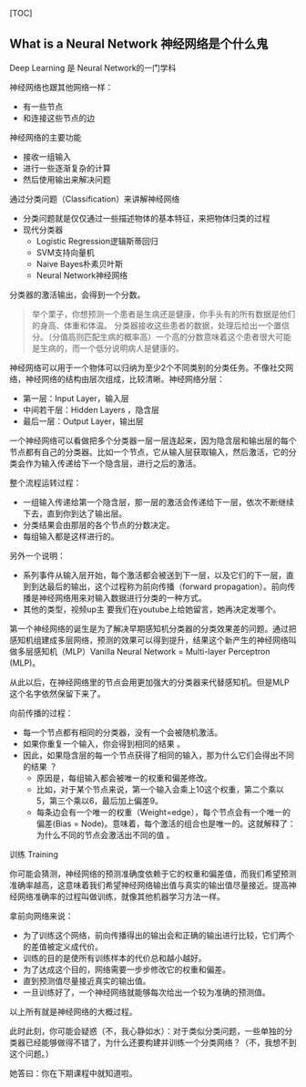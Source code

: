 [TOC]

## What is a Neural Network 神经网络是个什么鬼



 Deep Learning 是 Neural Network的一门学科

神经网络也跟其他网络一样：

- 有一些节点
- 和连接这些节点的边

神经网络的主要功能

- 接收一组输入
- 进行一些逐渐复杂的计算
- 然后使用输出来解决问题



通过分类问题（Classification）来讲解神经网络

- 分类问题就是仅仅通过一些描述物体的基本特征，来把物体归类的过程
- 现代分类器
  - Logistic Regression逻辑斯蒂回归
  - SVM支持向量机
  - Naive Bayes朴素贝叶斯
  - Neural Network神经网络

分类器的激活输出，会得到一个分数。

> 举个栗子，你想预测一个患者是生病还是健康，你手头有的所有数据是他们的身高、体重和体温。 分类器接收这些患者的数据，处理后给出一个置信分。（分值高则匹配生病的概率高）一个高的分数意味着这个患者很大可能是生病的，而一个低分说明病人是健康的。

 神经网络可以用于一个物体可以归纳为至少2个不同类别的分类任务。不像社交网络，神经网络的结构由层次组成，比较清晰。神经网络分层：

- 第一层：Input  Layer，输入层
- 中间若干层：Hidden Layers ，隐含层
- 最后一层：Output Layer，输出层

一个神经网络可以看做把多个分类器一层一层连起来，因为隐含层和输出层的每个节点都有自己的分类器。比如一个节点，它从输入层获取输入，然后激活，它的分类会作为输入传递给下一个隐含层，进行之后的激活。

整个流程运转过程：

- 一组输入传递给第一个隐含层，那一层的激活会传递给下一层，依次不断继续下去，直到你到达了输出层。
- 分类结果会由那层的各个节点的分数决定。
- 每组输入都是这样进行的。

另外一个说明：

- 系列事件从输入层开始，每个激活都会被送到下一层，以及它们的下一层，直到到达最后的输出，这个过程称为前向传播（forward propagation）。前向传播是神经网络用来对输入数据进行分类的一种方式。
- 其他的类型，视频up主 要我们在youtube上给她留言，她再决定发哪个。



第一个神经网络的诞生是为了解决早期感知机分类器的分类效果差的问题。通过把感知机组建成多层网络，预测的效果可以得到提升，结果这个新产生的神经网络叫做多层感知机（MLP）Vanilla Neural Network = Multi-layer Perceptron (MLP)。

从此以后，在神经网络里的节点会用更加强大的分类器来代替感知机。但是MLP这个名字依然保留下来了。



向前传播的过程：

- 每一个节点都有相同的分类器，没有一个会被随机激活。
- 如果你重复一个输入，你会得到相同的结果 。
- 因此，如果隐含层的每一个节点获得了相同的输入，那为什么它们会得出不同的结果 ？
  - 原因是，每组输入都会被唯一的权重和偏差修改。
  - 比如，对于某个节点来说，第一个输入会乘上10这个权重，第二个乘以5，第三个乘以6，最后加上偏差9。
  - 每条边会有一个唯一的权重（Weight=edge），每个节点会有一个唯一的偏差(Bias = Node)。意味着，每个激活的组合也是唯一的。这就解释了：为什么不同的节点会激活出不同的值 。

训练 Training

你可能会猜测，神经网络的预测准确度依赖于它的权重和偏差值，而我们希望预测准确率越高，这意味着我们希望神经网络输出值与真实的输出值尽量接近。提高神经网络准确率的过程叫做训练，就像其他机器学习方法一样。

拿前向网络来说：

- 为了训练这个网络，前向传播得出的输出会和正确的输出进行比较，它们两个的差值被定义成代价。
- 训练的目的是使所有训练样本的代价总和越小越好。
- 为了达成这个目的，网络需要一步步修改它的权重和偏差。
- 直到预测值尽量接近真实的输出值。
- 一旦训练好了，一个神经网络就能够每次给出一个较为准确的预测值。



以上所有就是神经网络的大概过程。



此时此刻，你可能会疑惑（不，我心静如水）：对于类似分类问题，一些单独的分类器已经能够做得不错了，为什么还要构建并训练一个分类网络？（不，我想不到这个问题。）

她答曰：你在下期课程中就知道啦。





